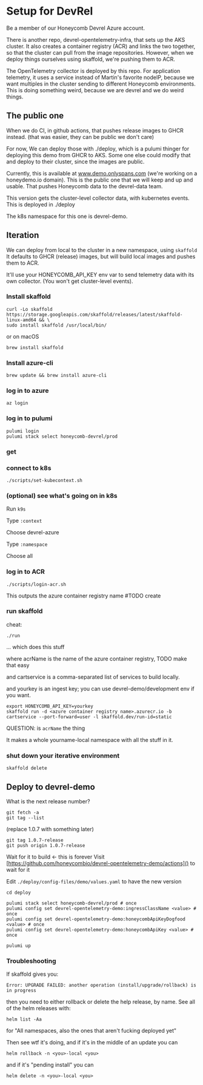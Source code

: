 # Setup for DevRel

Be a member of our Honeycomb Devrel Azure account.

There is another repo, devrel-opentelemetry-infra, that sets up the AKS cluster.
It also creates a container registry (ACR) and links the two together, so that the cluster can pull from the image repositories.
However, when we deploy things ourselves using skaffold, we're pushing them to ACR.

The OpenTelemetry collector is deployed by this repo. For application telemetry, it uses a service instead of Martin's favorite nodeIP, because we want multiples in the cluster sending to different Honeycomb environments. This is doing something weird, because we are devrel and we do weird things.

## The public one

When we do CI, in github actions, that pushes release images to GHCR instead. (that was easier, they can be public we don't care)

For now,
We can deploy those with ./deploy, which is a pulumi thinger for deploying this demo from GHCR to AKS.
Some one else could modify that and deploy to their cluster, since the images are public.

Currently, this is available at www.demo.onlyspans.com (we're working on a honeydemo.io domain).
This is the public one that we will keep and up and usable. That pushes Honeycomb data to the devrel-data team.

This version gets the cluster-level collector data, with kubernetes events. This is deployed in ./deploy

The k8s namespace for this one is devrel-demo.

## Iteration

We can deploy from local to the cluster in a new namespace, using `skaffold`
It defaults to GHCR (release) images, but will build local images and pushes them to ACR.

It'll use your HONEYCOMB_API_KEY env var to send telemetry data with its own collector. (You won't get cluster-level events).

### Install skaffold

```shell
curl -Lo skaffold https://storage.googleapis.com/skaffold/releases/latest/skaffold-linux-amd64 && \
sudo install skaffold /usr/local/bin/
```

or on macOS

```shell
brew install skaffold
```

### Install azure-cli

```shell
brew update && brew install azure-cli
```

### log in to azure

```shell
az login
```

### log in to pulumi

```shell
pulumi login
pulumi stack select honeycomb-devrel/prod
```

### get

### connect to k8s

```shell
./scripts/set-kubecontext.sh
```

### (optional) see what's going on in k8s

Run `k9s`

Type `:context`

Choose devrel-azure

Type `:namespace`

Choose all

### log in to ACR

```shell
./scripts/login-acr.sh
```

This outputs the azure container registry name
#TODO create

### run skaffold

cheat:

```shell
./run
```

... which does this stuff

where acrName is the name of the azure container registry, TODO make that easy

and cartservice is a comma-separated list of services to build locally.

and yourkey is an ingest key; you can use devrel-demo/development env if you want.

```shell
export HONEYCOMB_API_KEY=yourkey
skaffold run -d <azure container registry name>.azurecr.io -b cartservice --port-forward=user -l skaffold.dev/run-id=static
```

QUESTION: is `acrName` the thing

It makes a whole yourname-local namespace with all the stuff in it.

### shut down your iterative environment

```shell
skaffold delete
```

## Deploy to devrel-demo

What is the next release number?

```shell
git fetch -a
git tag --list
```

(replace 1.0.7 with something later)

```shell
git tag 1.0.7-release
git push origin 1.0.7-release
```

Wait for it to build <- this is forever
Visit [https://github.com/honeycombio/devrel-opentelemetry-demo/actions]() to wait for it

Edit `./deploy/config-files/demo/values.yaml` to have the new version

```shell
cd deploy

pulumi stack select honeycomb-devrel/prod # once
pulumi config set devrel-opentelemetry-demo:ingressClassName <value> # once
pulumi config set devrel-opentelemetry-demo:honeycombApiKeyDogfood <value> # once
pulumi config set devrel-opentelemetry-demo:honeycombApiKey <value> # once

pulumi up
```

### Troubleshooting

If skaffold gives you:

`Error: UPGRADE FAILED: another operation (install/upgrade/rollback) is in progress`

then you need to either rollback or delete the help release, by name. See all of the helm releases with:

```shell
helm list -Aa
```

for "All namespaces, also the ones that aren't fucking deployed yet"

Then see wtf it's doing, and if it's in the middle of an update you can

`helm rollback -n <you>-local <you>`

and if it's "pending install" you can

`helm delete -n <you>-local <you>`

